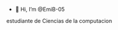 - 👋 Hi, I’m @EmiB-05

estudiante de Ciencias de la computacion

<!---
EmiB-05/EmiB-05 is a ✨ special ✨ repository because its `README.md` (this file) appears on your GitHub profile.
You can click the Preview link to take a look at your changes.
--->
